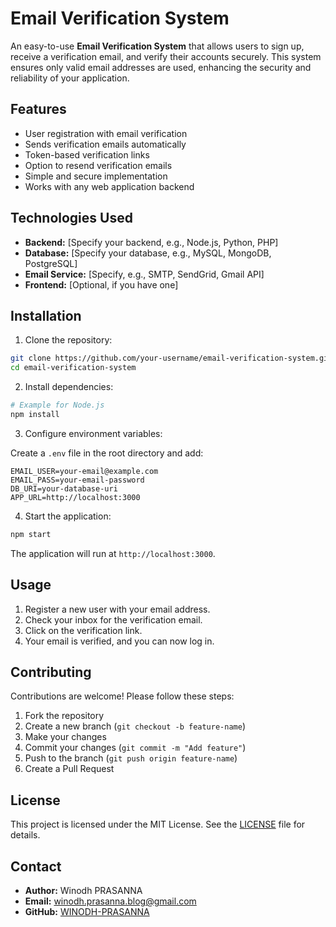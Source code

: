 # Email Verification System

An easy-to-use **Email Verification System** that allows users to sign up, receive a verification email, and verify their accounts securely. This system ensures only valid email addresses are used, enhancing the security and reliability of your application.

## Features

- User registration with email verification
- Sends verification emails automatically
- Token-based verification links
- Option to resend verification emails
- Simple and secure implementation
- Works with any web application backend

## Technologies Used

- **Backend:** [Specify your backend, e.g., Node.js, Python, PHP]
- **Database:** [Specify your database, e.g., MySQL, MongoDB, PostgreSQL]
- **Email Service:** [Specify, e.g., SMTP, SendGrid, Gmail API]
- **Frontend:** [Optional, if you have one]

## Installation

1. Clone the repository:

```bash
git clone https://github.com/your-username/email-verification-system.git
cd email-verification-system
```

2. Install dependencies:

```bash
# Example for Node.js
npm install
```

3. Configure environment variables:

Create a `.env` file in the root directory and add:

```
EMAIL_USER=your-email@example.com
EMAIL_PASS=your-email-password
DB_URI=your-database-uri
APP_URL=http://localhost:3000
```

4. Start the application:

```bash
npm start
```

The application will run at `http://localhost:3000`.

## Usage

1. Register a new user with your email address.
2. Check your inbox for the verification email.
3. Click on the verification link.
4. Your email is verified, and you can now log in.

## Contributing

Contributions are welcome! Please follow these steps:

1. Fork the repository
2. Create a new branch (`git checkout -b feature-name`)
3. Make your changes
4. Commit your changes (`git commit -m "Add feature"`)
5. Push to the branch (`git push origin feature-name`)
6. Create a Pull Request

## License

This project is licensed under the MIT License. See the [LICENSE](LICENSE) file for details.

## Contact

- **Author:** Winodh PRASANNA
- **Email:** winodh.prasanna.blog@gmail.com
- **GitHub:** [WINODH-PRASANNA](https://github.com/WINODH-PRASANNA)


